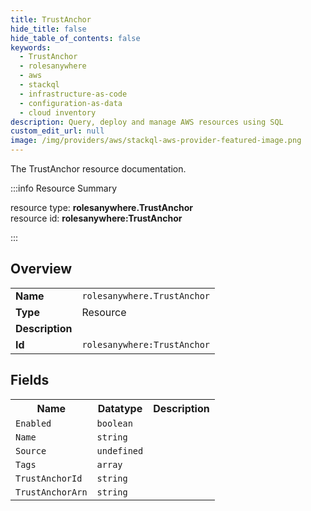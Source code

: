 ```yaml
---
title: TrustAnchor
hide_title: false
hide_table_of_contents: false
keywords:
  - TrustAnchor
  - rolesanywhere
  - aws
  - stackql
  - infrastructure-as-code
  - configuration-as-data
  - cloud inventory
description: Query, deploy and manage AWS resources using SQL
custom_edit_url: null
image: /img/providers/aws/stackql-aws-provider-featured-image.png
---
```

The TrustAnchor resource documentation.

:::info Resource Summary

<div class="row">
<div class="providerDocColumn">
<span>resource type:&nbsp;<b>rolesanywhere.TrustAnchor</b></span><br />
<span>resource id:&nbsp;<b>rolesanywhere:TrustAnchor</b></span><br />
</div>
</div>

:::

## Overview
<table><tbody>
<tr><td><b>Name</b></td><td><code>rolesanywhere.TrustAnchor</code></td></tr>
<tr><td><b>Type</b></td><td>Resource</td></tr>
<tr><td><b>Description</b></td><td></td></tr>
<tr><td><b>Id</b></td><td><code>rolesanywhere:TrustAnchor</code></td></tr>
</tbody></table>

## Fields
<table><tbody>
<tr><th>Name</th><th>Datatype</th><th>Description</th></tr>
<tr><td><code>Enabled</code></td><td><code>boolean</code></td><td></td></tr><tr><td><code>Name</code></td><td><code>string</code></td><td></td></tr><tr><td><code>Source</code></td><td><code>undefined</code></td><td></td></tr><tr><td><code>Tags</code></td><td><code>array</code></td><td></td></tr><tr><td><code>TrustAnchorId</code></td><td><code>string</code></td><td></td></tr><tr><td><code>TrustAnchorArn</code></td><td><code>string</code></td><td></td></tr>
</tbody></table>